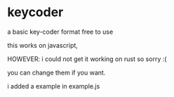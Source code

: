 # keycoder
a basic key-coder format free to use

this works on javascript,

HOWEVER: i could not get it working on rust so sorry :(

you can change them if you want.

i added a example in example.js

